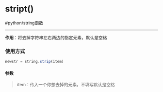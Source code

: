 # stript()
#python/string函数 

---
**作用**：将去掉字符串左右两边的指定元素，默认是空格

### 使用方式
```js
newstr = string.strip(item)
```
#### 参数
>item：传入一个你想去掉的元素，不填写默认是空格


